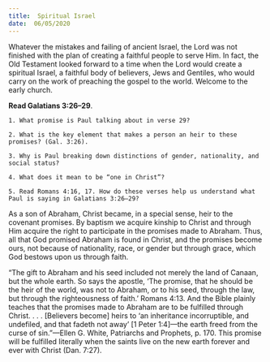 ```yaml
---
title:  Spiritual Israel
date:  06/05/2020
---
```


Whatever the mistakes and failing of ancient Israel, the Lord was not finished with the plan of creating a faithful people to serve Him. In fact, the Old Testament looked forward to a time when the Lord would create a spiritual Israel, a faithful body of believers, Jews and Gentiles, who would carry on the work of preaching the gospel to the world. Welcome to the early church.

**Read Galatians 3:26–29**.

`1. What promise is Paul talking about in verse 29?`

`2. What is the key element that makes a person an heir to these promises? (Gal. 3:26).`

`3. Why is Paul breaking down distinctions of gender, nationality, and social status?`

`4. What does it mean to be “one in Christ”?`

`5. Read Romans 4:16, 17. How do these verses help us understand what Paul is saying in Galatians 3:26–29?`

As a son of Abraham, Christ became, in a special sense, heir to the covenant promises. By baptism we acquire kinship to Christ and through Him acquire the right to participate in the promises made to Abraham. Thus, all that God promised Abraham is found in Christ, and the promises become ours, not because of nationality, race, or gender but through grace, which God bestows upon us through faith.

“The gift to Abraham and his seed included not merely the land of Canaan, but the whole earth. So says the apostle, ‘The promise, that he should be the heir of the world, was not to Abraham, or to his seed, through the law, but through the righteousness of faith.’ Romans 4:13. And the Bible plainly teaches that the promises made to Abraham are to be fulfilled through Christ. . . . [Believers become] heirs to ‘an inheritance incorruptible, and undefiled, and that fadeth not away’ [1 Peter 1:4]—the earth freed from the curse of sin.”—Ellen G. White, Patriarchs and Prophets, p. 170. This promise will be fulfilled literally when the saints live on the new earth forever and ever with Christ (Dan. 7:27).